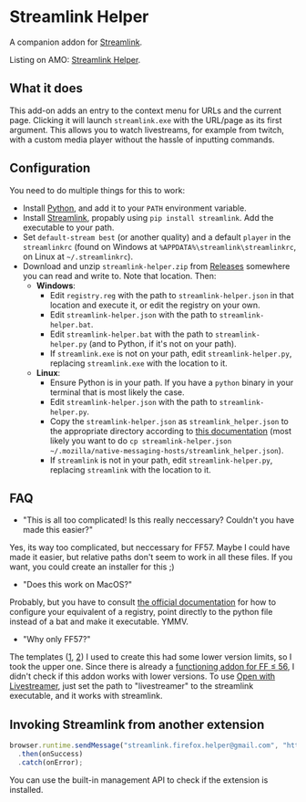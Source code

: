# Streamlink Helper

A companion addon for [Streamlink](https://github.com/streamlink/streamlink).

Listing on AMO: [Streamlink Helper](https://addons.mozilla.org/en-US/firefox/addon/streamlink-helper/).

## What it does

This add-on adds an entry to the context menu for URLs and the current page. Clicking it will launch ```streamlink.exe``` with the URL/page as its first argument.
This allows you to watch livestreams, for example from twitch, with a custom media player without the hassle of inputting commands.

## Configuration

You need to do multiple things for this to work:
- Install [Python](https://python.org), and add it to your ```PATH``` environment variable.
- Install [Streamlink](https://github.com/streamlink/streamlink), propably using ```pip install streamlink```. Add the executable to your path.
- Set ```default-stream best``` (or another quality) and a default `player` in the ```streamlinkrc``` (found on Windows at ```%APPDATA%\streamlink\streamlinkrc```, on Linux at `~/.streamlinkrc`).
- Download and unzip ```streamlink-helper.zip``` from [Releases](https://github.com/plneappl/streamlink-helper/releases) somewhere you can read and write to. Note that location. Then:
    - **Windows**:
        + Edit ```registry.reg``` with the path to ```streamlink-helper.json``` in that location and execute it, or edit the registry on your own.
        + Edit ```streamlink-helper.json``` with the path to ```streamlink-helper.bat```.
        + Edit ```streamlink-helper.bat``` with the path to ```streamlink-helper.py``` (and to Python, if it's not on your path).
        + If ```streamlink.exe``` is not on your path, edit ```streamlink-helper.py```, replacing ```streamlink.exe``` with the location to it.
    - **Linux**:
        + Ensure Python is in your path. If you have a `python` binary in your terminal that is most likely the case.
        + Edit `streamlink-helper.json` with the path to `streamlink-helper.py`.
        + Copy the `streamlink-helper.json` as `streamlink_helper.json` to the appropriate directory according to [this documentation](https://developer.mozilla.org/en-US/Add-ons/WebExtensions/Native_manifests#Linux) (most likely you want to do `cp streamlink-helper.json ~/.mozilla/native-messaging-hosts/streamlink_helper.json`).
        + If `streamlink` is not in your path, edit `streamlink-helper.py`, replacing `streamlink` with the location to it.

## FAQ

- "This is all too complicated! Is this really neccessary? Couldn't you have made this easier?"

Yes, its way too complicated, but neccessary for FF57. Maybe I could have made it easier, but relative paths don't seem to work in all these files. If you want, you could create an installer for this ;)

- "Does this work on MacOS?"

Probably, but you have to consult [the official documentation](https://developer.mozilla.org/en-US/Add-ons/WebExtensions/Native_messaging) for how to configure your equivalent of a registry, point directly to the python file instead of a bat and make it executable. YMMV.

- "Why only FF57?"

The templates ([1](https://github.com/mdn/webextensions-examples/tree/master/native-messaging/add-on), [2](https://github.com/mdn/webextensions-examples/tree/master/menu-demo)) I used to create this had some lower version limits, so I took the upper one. Since there is already a [functioning addon for FF ≤ 56](https://addons.mozilla.org/en-US/firefox/addon/open-livestreamer/), I didn't check if this addon works with lower versions.
To use [Open with Livestreamer](https://addons.mozilla.org/en-US/firefox/addon/open-livestreamer/), just set the path to "livestreamer" to the streamlink executable, and it works with streamlink.

## Invoking Streamlink from another extension
```js
browser.runtime.sendMessage("streamlink.firefox.helper@gmail.com", "https://example.com/your/url/here")
  .then(onSuccess)
  .catch(onError);
```

You can use the built-in management API to check if the extension is installed.
